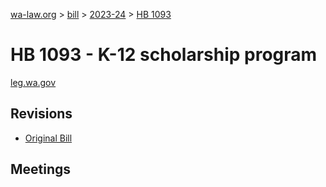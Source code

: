 [wa-law.org](/) > [bill](/bill/) > [2023-24](/bill/2023-24/) > [HB 1093](/bill/2023-24/hb/1093/)

# HB 1093 - K-12 scholarship program
[leg.wa.gov](https://app.leg.wa.gov/billsummary?BillNumber=1093&Year=2023&Initiative=false)

## Revisions
* [Original Bill](1/)

## Meetings